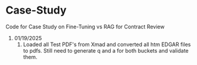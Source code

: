 # Case-Study
Code for Case Study on Fine-Tuning vs RAG for Contract Review

1. 01/19/2025
    1. Loaded all Test PDF's from Xmad and converted all htm EDGAR files to pdfs. Still need to generate q and a for both buckets and validate them.
    

